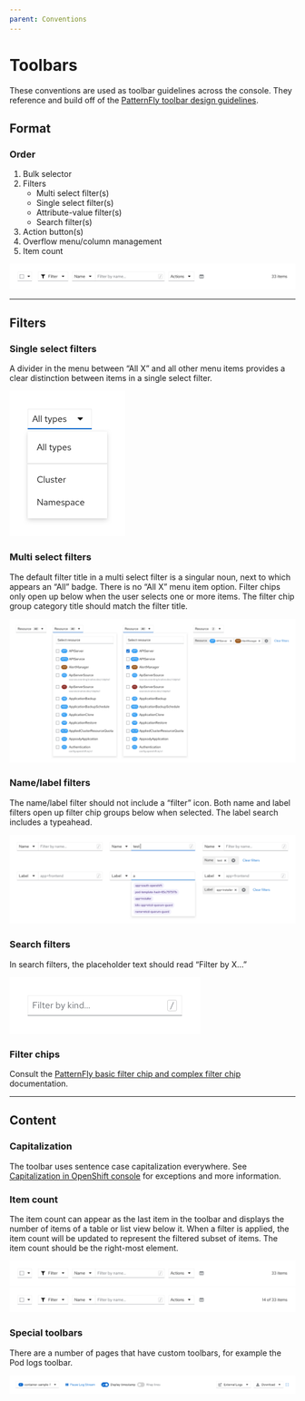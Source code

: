 ```yaml
---
parent: Conventions
---
```


# Toolbars

These conventions are used as toolbar guidelines across the console. They reference and build off of the [PatternFly toolbar design guidelines](https://www.patternfly.org/v4/design-guidelines/usage-and-behavior/toolbar).

## Format

### Order

1. Bulk selector
2. Filters
    + Multi select filter(s)
    + Single select filter(s)
    + Attribute-value filter(s)
    + Search filter(s)
3. Action button(s)
4. Overflow menu/column management
5. Item count

![order](../images/toolbars-order.png)

---

## Filters

### Single select filters

A divider in the menu between “All X” and all other menu items provides a clear distinction between items in a single select filter.

![single select](../images/toolbars-single-select.png)

### Multi select filters

The default filter title in a multi select filter is a singular noun, next to which appears an “All” badge. There is no “All X” menu item option. Filter chips only open up below when the user selects one or more items. The filter chip group category title should match the filter title. 

![multi select](../images/toolbars-multi-select.png)

### Name/label filters

The name/label filter should not include a “filter” icon. Both name and label filters open up filter chip groups below when selected. The label search includes a typeahead.

![name label](../images/toolbars-name-label.png)

### Search filters

In search filters, the placeholder text should read “Filter by X…”

![search](../images/toolbars-search.png)

### Filter chips 

Consult the [PatternFly basic filter chip and complex filter chip](https://www.patternfly.org/v4/design-guidelines/usage-and-behavior/filters#filter-chips) documentation.

---

## Content

### Capitalization

The toolbar uses sentence case capitalization everywhere. See [Capitalization in OpenShift console](https://docs.google.com/document/d/12FNae0TiJDGpNMX2oATCIrISyT8f3VG5t-bGf-6H85o/edit?usp=sharing) for exceptions and more information. 

### Item count

The item count can appear as the last item in the toolbar and displays the number of items of a table or list view below it. When a filter is applied, the item count will be updated to represent the filtered subset of items. The item count should be the right-most element. 

![item count](../images/toolbars-item-count.png)
![item count 2](../images/toolbars-item-count-2.png)

### Special toolbars

There are a number of pages that have custom toolbars, for example the Pod logs toolbar.

![special](../images/toolbars-special.png)